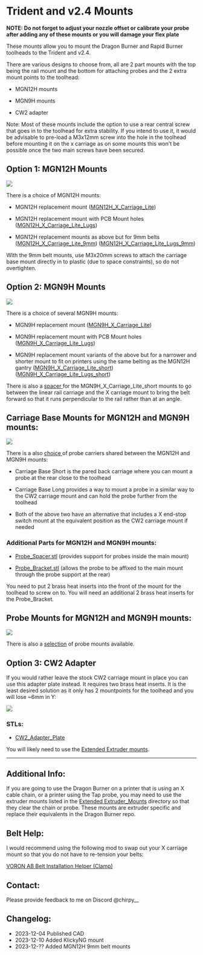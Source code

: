# Trident and v2.4 Mounts

**NOTE: Do not forget to adjust your nozzle offset or calibrate your probe after adding any of these mounts or you will damage your flex plate**

These mounts allow you to mount the Dragon Burner and Rapid Burner toolheads to the Trident and v2.4.

There are various designs to choose from, all are 2 part mounts with the top being the rail mount and the bottom for attaching probes and the 2 extra mount points to the toolhead:

- MGN12H mounts

- MGN9H mounts

- CW2 adapter

Note: Most of these mounts include the option to use a rear central screw that goes in to the toolhead for extra stability. If you intend to use it, it would be advisable to pre-load a M3x12mm screw into the hole in the toolhead before mounting it on the x carriage as on some mounts this won't be possible once the two main screws have been secured.

## Option 1: MGN12H Mounts

![](../../images/1_2_MGN12H.png)

There is a choice of MGN12H mounts:

- MGN12H replacement mount ([MGN12H_X_Carriage_Lite](STLs/MGN12H/MGN12H_X_Carriage_Lite.stl))

- MGN12H replacement mount with PCB Mount holes ([MGN12H_X_Carriage_Lite_Lugs](STLs/MGN12H/MGN12H_X_Carriage_Lite_Lugs.stl))

- MGN12H replacement mounts as above but for 9mm belts ([MGN12H_X_Carriage_Lite_9mm](STLs/MGN12H/MGN12H_X_Carriage_Lite_9mm.stl)) ([MGN12H_X_Carriage_Lite_Lugs_9mm](STLs/MGN12H/MGN12H_X_Carriage_Lite_Lugs_9mm.stl))

With the 9mm belt mounts, use M3x20mm screws to attach the carriage base mount directly in to plastic (due to space constraints), so do not overtighten.

## Option 2: MGN9H Mounts

![](../../images/1_2_MGN9H.png)

There is a choice of several MGN9H mounts:

- MGN9H replacement mount ([MGN9H_X_Carriage_Lite](STLs/MGN9H/MGN9H_X_Carriage_Lite.stl))

- MGN9H replacement mount with PCB Mount holes ([MGN9H_X_Carriage_Lite_Lugs](STLs/MGN9H/MGN9H_X_Carriage_Lite_Lugs.stl))

- MGN9H replacement mount variants of the above but for a narrower and shorter mount to fit on printers using the same belting as the MGN12H gantry ([MGN9H_X_Carriage_Lite_short](STLs/MGN9H/MGN9H_X_Carriage_Lite_short.stl)) ([MGN9H_X_Carriage_Lite_Lugs_short](STLs/MGN9H/MGN9H_X_Carriage_Lite_Lugs_short.stl)) 

There is also a [spacer ](STLs/MGN9H/MGN9H_X_Carriage_Spacer_short.stl)for the MGN9H_X_Carriage_Lite_short mounts to go between the linear rail carriage and the X carriage mount to bring the belt forward so that it runs perpendicular to the rail rather than at an angle.

## Carriage Base Mounts for MGN12H and MGN9H mounts:

![](../../images/carriages.png)

There is a also [choice ](STLs/Carriage_Bases/)of probe carriers shared between the MGN12H and MGN9H mounts:

- Carriage Base Short is the pared back carriage where you can mount a probe at the rear close to the toolhead

- Carriage Base Long provides a way to mount a probe in a similar way to the CW2 carriage mount and can hold the probe further from the toolhead

- Both of the above two have an alternative that includes a X end-stop switch mount at the equivalent position as the CW2 carriage mount if needed

### Additional Parts for MGN12H and MGN9H mounts:

- [Probe_Spacer.stl](STLs/MGN12H/Probe_Spacer.stl) (provides support for probes inside the main mount)

- [Probe_Bracket.stl](STLs/MGN12H/Probe_Bracket.stl) (allows the probe to be affixed to the main mount through the probe support at the rear)

You need to put 2 brass heat inserts into the front of the mount for the toolhead to screw on to. You will need an additional 2 brass heat inserts for the Probe_Bracket.

## Probe Mounts for MGN12H and MGN9H mounts:

![](../../images/probe.png)

There is also a [selection](STLs/Probe_Mounts/) of probe mounts available.

## Option 3: CW2 Adapter

If you would rather leave the stock CW2 carriage mount in place you can use this adapter plate instead. It requires two brass heat inserts. It is the least desired solution as it only has 2 mountpoints for the toolhead and you will lose ~6mm in Y:

![](../../images/cw2adapterplate.png)

### STLs:

- [CW2_Adapter_Plate](STLs/CW2_Adapter_Plate/CW2_Adapter_Plate.stl)

You will likely need to use the [Extended Extruder mounts](../../Extended_Extruder_Mounts).

---

## Additional Info:

If you are going to use the Dragon Burner on a printer that is using an X cable chain, or a printer using the Tap probe, you may need to use the extruder mounts listed in the [Extended Extruder_Mounts](../../Extended_Extruder_Mounts) directory so that they clear the chain or probe. These mounts are extruder specific and replace their equivalents in the Dragon Burner repo.

## Belt Help:

I would recommend using the following mod to swap out your X carriage mount so that you do not have to re-tension your belts:

[VORON AB Belt Installation Helper (Clamp)](https://www.printables.com/model/479348-voron-ab-belt-installation-helper-clamp)

## Contact:

Please provide feedback to me on Discord @chirpy__ 

## Changelog:

- 2023-12-04 Published CAD
- 2023-12-10 Added KlickyNG mount
- 2023-12-?? Added MGN12H 9mm belt mounts
